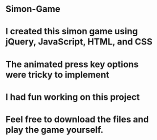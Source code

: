 # Simon-Game

# I created this simon game using jQuery, JavaScript, HTML, and CSS

# The animated press key options were tricky to implement

# I had fun working on this project

# Feel free to download the files and play the game yourself.

